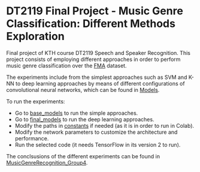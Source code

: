 # DT2119 Final Project - Music Genre Classification: Different Methods Exploration

Final project of KTH course DT2119 Speech and Speaker Recognition. This project consists of 
employing different approaches in order to perform music genre classification over the [FMA](https://github.com/mdeff/fma) dataset.

The experiments include from the simplest approaches such as SVM and K-NN to deep learning approaches by means of different
configurations of convolutional neural networks, which can be found in [Models](/Models).

To run the experiments:
- Go to [base_models](base_models.py) to run the simple approaches.
- Go to [final_models](base_models.py) to run the deep learning approaches.
- Modify the paths in [constants](constants.py) if needed (as it is in order to run in Colab).
- Modify the network parameters to customize the architecture and performance.
- Run the selected code (it needs TensorFlow in its version 2 to run).

The conclsusions of the different experiments can be found in [MusicGenreRecognition_Group4](MusicGenreRecognition_Group4.pdf).